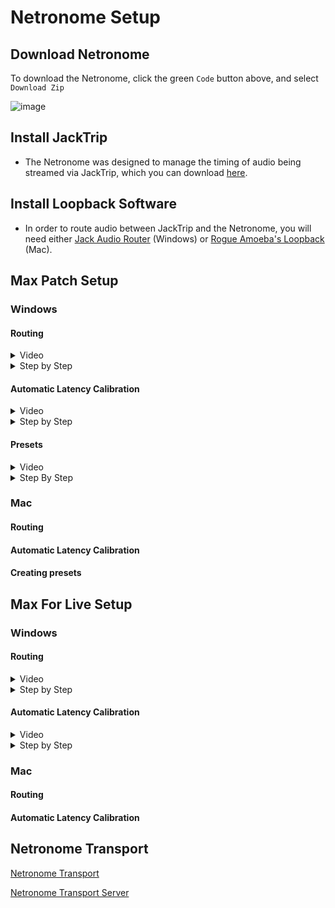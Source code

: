 # Netronome Setup

## Download Netronome

To download the Netronome, click the green `Code` button above, and select `Download Zip`

![image](https://github.com/user-attachments/assets/621fa647-7cb9-4f7d-aa59-a9969c5b5bc2)

## Install JackTrip

- The Netronome was designed to manage the timing of audio being streamed via JackTrip, which you can download [here](https://www.jacktrip.com/download).

## Install Loopback Software

- In order to route audio between JackTrip and the Netronome, you will need either [Jack Audio Router](https://jackaudio.org/downloads/) (Windows) or [Rogue Amoeba's Loopback](https://rogueamoeba.com/loopback/) (Mac).

## Max Patch Setup
  
### Windows

#### Routing

<details>
  <summary>Video</summary><br>
    <video width = 320, height = 240, src="https://github.com/user-attachments/assets/2c135716-f1d0-4ee7-ba79-496d57339531" controls></video>
</details>

<details>
<summary>Step by Step</summary><br>

1. Open JACK Audio Router and click the `Start` button

![image](https://github.com/user-attachments/assets/acf8b0ac-fdca-47e7-9a8c-361733125753)

2. Click the `Graph` button to display audio devices

![image](https://github.com/user-attachments/assets/5e17489c-36fd-42d0-b1b6-f3518ca82311)

3. Open JackTrip, and click the `Settings` button

![image](https://github.com/user-attachments/assets/8ca3561e-190a-4250-8777-98938795e5c7)

4. In the Settings window, Click the `Advanced` tab

![image](https://github.com/user-attachments/assets/48c490e3-b758-46b9-be24-20249b3dc4c7)

5. From the `Audio Backend` menu in JackTrip, select "JACK" (JackTrip should then be visible in the JACK Audio Router Graph)

![image](https://github.com/user-attachments/assets/4fa67678-7d5b-446b-9096-155721e12adf)

6. In JackTrip, click the `Save` button

![image](https://github.com/user-attachments/assets/86c95493-1132-4940-9a39-9984f5a5b2c1)

7. Join a JackTrip studio from the "Your Studios" menu

![image](https://github.com/user-attachments/assets/f7f0cfce-66ee-48eb-8262-a2bcbdcebdcd)

8. Click `Connect to Session`

![image](https://github.com/user-attachments/assets/7492950d-f56e-497c-9ce2-efc6f9d81ccb)

9. Once you have connected to the studio in JackTrip, disconnect all connections to JackTrip In the JACK Audio Router Graph by clicking the JackTrip box, and pressing `Ctrl + D`

![image](https://github.com/user-attachments/assets/ea18086d-1f20-42d2-bba7-4883b0d9a5e5)

10. In JACK Audio Router, connect desired system inputs to outputs by click-dragging to and from the input and output nodes (In the example, a microphone connected to the first input of a Focusrite Scarlett 8i6 is connected to the interface's 1st and 2nd outputs).

![image](https://github.com/user-attachments/assets/6fe6e988-1c77-46be-b781-9d629f8c7f9a)

11. Within the `Netronome-main` folder downloaded from the "Download Netronome" step above, open the `MaxPatch` folder, and open `Netronome.maxpat`

![image](https://github.com/user-attachments/assets/31cc631d-3e07-461f-b94a-bde0acda310f)

12. From the `Audio Driver` menu, select JACK Audio Router

![image](https://github.com/user-attachments/assets/f72435dd-9139-42a6-8103-e0d7f349b0f1)

13. Click the button next to the `Audio Driver` so that it says "Audio On" (Max should then be visible in the JACK Audio Router Graph)

![image](https://github.com/user-attachments/assets/f717bf1f-3fb9-4f51-9926-ff07ec5bdce7)

14. In JACK Audio Router, connect desired system inputs to Max inputs.

![image](https://github.com/user-attachments/assets/c37d09b0-5386-42d7-8fad-97aeb188ffdc)

15. In Max, configure the `Local Input #` menus to match the connections set in step 14.

![image](https://github.com/user-attachments/assets/802a88fb-f9be-4e89-9bac-6f7678df101f)

16. In JACK Audio Router, connect Max Outputs to JackTrip inputs.

![image](https://github.com/user-attachments/assets/2246cc9b-f52e-4c64-96e7-dc1fd23ed095)

17. In Max, configure the `To Jacktrip-#` menus to match the connections set in the step 16.

![image](https://github.com/user-attachments/assets/e733da7e-93f1-476b-8249-6c80c64deb26)

18. In JACK Audio Router, connect the JackTrip outputs to empty Max inputs.

![image](https://github.com/user-attachments/assets/dfc6f583-e707-4bbe-8ab8-c390f971b390)

19. In Max, configure the `From JackTrip-#` menus to match the connections set in step 18.

![image](https://github.com/user-attachments/assets/38b15980-1e98-41e8-839a-d2861fdc7031)

20. In JACK Audio Router, connect Max Outputs to system outputs.

![image](https://github.com/user-attachments/assets/c333e40d-b0b9-4bff-ad54-ebd045ae585e)

21. In Max, configure the `Local Output #` menus to match the connections set in step 20.

![image](https://github.com/user-attachments/assets/816ae977-d721-40d2-8d1a-9b575b62f147)

22. In the `QUANTIZATION` portion of the Max Patch, set desired BPM and beat length values.

![image](https://github.com/user-attachments/assets/35b4c368-0fd7-4434-8c6b-02f3c68edaf8)

23. In the `LATENCY` portion of the Max Patch, set the `Latency` number box to match the value displayed in JackTrip
  - 23a. The `-` and `+` buttons to the left and right of the number box will adjust the value by millisecond increments.
  - 23b. The `METRONOME` section below `LATENCY COMPENSATION` can be used to check your timing against the `QUANTIZATION` settings.
  - 23c. Additional help with latency calibration can be found in the `Automatic Latency Calibration` section below.

![image](https://github.com/user-attachments/assets/0837ceac-3b86-462a-87ad-0c7c545c4d78)

24. PLAY!!!
</details>

#### Automatic Latency Calibration

<details>
  <summary>Video</summary><br>
  <video width = 320, height = 240, src="https://github.com/user-attachments/assets/5351da70-3164-4051-a3ca-239097040ef8" controls></video>
</details>

<details>
  <summary>Step by Step</summary><br>
  
1. In the `LATENCY COMPENSATION` portion of the Max Patch, set the `To-JackTrip` menu to match one of the `To JackTrip-#` menus in the `TO JACKTRIP` portion of the patch.

  ![image](https://github.com/user-attachments/assets/ef94fcd1-7193-45d2-a1d5-c05271aaaf29)

2. Set the `From-JackTrip` menu to match one of the `From JackTrip-#` menus.

![image](https://github.com/user-attachments/assets/e70c1e31-9efa-470c-a39d-3a0ae8ad1478)

3. Set the `Local Output (Direct)` menu to match one of the `Local Output #` menus.

![image](https://github.com/user-attachments/assets/b910c82e-1f6f-492e-b2ec-cb55902ca925)

4. Set the `Local Output (Adjusted)` menu to match one of the `Local Output #` menus.

![image](https://github.com/user-attachments/assets/d74acc44-d393-4232-97e2-427c609ab93b)

5. Click the `Send Latency Calibration Signal` button.
- NOTE: In order for the signal to be measured correctly, all other members of your current JackTrip session must mute whatever audio they are sending to JackTrip. In the Max Patch, this can be done by clicking the `Mute JackTrip i/o` button.

![image](https://github.com/user-attachments/assets/f00958a7-fd00-41c1-991b-281841cf011d)

6. To apply the `Difference` value to your current latency setting, click the `Apply to Latency Value` button.

![image](https://github.com/user-attachments/assets/d7897158-1dcb-4221-b83d-935ef274185d)

</details>
</details>

#### Presets

<details>
  <summary>Video</summary><br>
    <video width = 320, height = 240, src="https://github.com/user-attachments/assets/13d96c98-2607-40ad-8da9-dc070f4525ee" controls></video>
</details>

<details>
  <summary>Step By Step</summary><br>
  
1. To save the current routing configuration of the Max Patch as a preset, click the `Create` button in the `PRESETS` portion of the patch.
  
  ![image](https://github.com/user-attachments/assets/8be2a842-3987-4f38-96db-409aeb1fe984)

2. In the pop-up window that appears, type in the name you'd like the preset to have (without spaces) and click the `save` button, or press `Enter` on your keyboard.

![image](https://github.com/user-attachments/assets/20cc3c5c-02a8-4073-8556-9a547911fb52)

3. The current routing configuration can then be restored at any time by selecting the preset name from the menu.

![image](https://github.com/user-attachments/assets/963dd210-ea48-4ab9-ad7a-aa4a886fa82f)

- NOTE: If you create, overwrite, or delete a preset, you will need to save the MaxPatch in order for the changes to persist after the patch is closed

</details>

### Mac

#### Routing

#### Automatic Latency Calibration

#### Creating presets

## Max For Live Setup

### Windows

#### Routing

<details>
<summary>Video</summary><br>
      <video width = 320, height = 240, src="https://github.com/user-attachments/assets/50d1c839-cd16-4983-8d07-364f41589593" controls></video>
</details>

<details>
<summary>Step by Step</summary><br>

1. Open JACK Audio Router and click the `Start` button

![image](https://github.com/user-attachments/assets/acf8b0ac-fdca-47e7-9a8c-361733125753)

2. Click the `Graph` button to display audio devices

![image](https://github.com/user-attachments/assets/5e17489c-36fd-42d0-b1b6-f3518ca82311)

3. Open JackTrip, and click the `Settings` button

![image](https://github.com/user-attachments/assets/8ca3561e-190a-4250-8777-98938795e5c7)

4. In the Settings window, Click the `Advanced` tab

![image](https://github.com/user-attachments/assets/48c490e3-b758-46b9-be24-20249b3dc4c7)

5. From the `Audio Backend` menu in JackTrip, select "JACK" (JackTrip should then be visible in the JACK Audio Router Graph)

![image](https://github.com/user-attachments/assets/4fa67678-7d5b-446b-9096-155721e12adf)

6. In JackTrip, click the `Save` button

![image](https://github.com/user-attachments/assets/86c95493-1132-4940-9a39-9984f5a5b2c1)

7. Join a JackTrip studio from the "Your Studios" menu

![image](https://github.com/user-attachments/assets/f7f0cfce-66ee-48eb-8262-a2bcbdcebdcd)

8. Click `Connect to Session`

![image](https://github.com/user-attachments/assets/7492950d-f56e-497c-9ce2-efc6f9d81ccb)

9. Once you have connected to the studio in JackTrip, disconnect all connections to JackTrip In the JACK Audio Router Graph by clicking the JackTrip box, and pressing `Ctrl + D`

![image](https://github.com/user-attachments/assets/ea18086d-1f20-42d2-bba7-4883b0d9a5e5)

10. In the `Audio` tab of Ableton's `Preferences` window, set the Audio Device to "JackRouter" (Ableton should now appear in the JACK Audio Router Graph)

![image](https://github.com/user-attachments/assets/df1a2849-e47f-4d86-9b9d-6a52af91f453)

11. In the JACK Audio Router Graph, connect desired Ableton outputs to system outputs by click-dragging to and from the input and output nodes (In the example, a microphone connected to the first input of a Focusrite Scarlett 8i6 is connected to the interface's 1st and 2nd outputs).

![image](https://github.com/user-attachments/assets/de33e96a-573a-4ebf-a9df-d12f8817b20b)

12. Within the `Netronome-main` folder downloaded from the "Download Netronome" step above, open the `M4L` folder. In Ableton, create an Audio Track, and add the `M4L_Netronome_FromJackTrip.amxd` device to it.

![image](https://github.com/user-attachments/assets/d04cfa5d-6bcb-4db5-86ec-ffecd36023f7)

13. In the JACK Audio Router Graph, connect the JackTrip outputs to Ableton inputs 3 and 4.

![image](https://github.com/user-attachments/assets/33d86b3d-74e6-4327-893e-3359b2a3d7a6)

14. In Ableton, set the `Audio From` menus of the track with the `M4L_Netronome_FromJackTrip` device on it to `Ext. In` and `3/4`, and set the `Monitor` option to `In`

![image](https://github.com/user-attachments/assets/0d0e1344-538b-4c6c-ba19-49d39a79d234)

15. In Ableton, create a new Return track and add the `M4L_Netronome_ToJackTrip.amxd` device to it.

![image](https://github.com/user-attachments/assets/8351816e-f2e8-4b9f-b621-2e246b1b8e92)

16. 14. In Ableton, set the `Audio to` menus of the track with the `M4L_Netronome_ToJackTrip` device on it to `Ext. Out` and `3/4`.

![image](https://github.com/user-attachments/assets/c3c4b1b6-f3a3-4494-8490-90a785b3f0bd)

17. In the JACK Audio Router Graph, connect Ableton outputs 3 and 4 to JackTrip inputs 1 and 2.

![image](https://github.com/user-attachments/assets/c56d2c8b-6505-4bd9-82ba-185b36efad59)

18. Now, any audio sent to the return track containing the `M4L_Netronome_ToJackTrip.amxd` device will be sent to JackTrip.

![image](https://github.com/user-attachments/assets/90254e5f-2bdb-4e9a-8902-dde3ebe6f6fe)

19. In the `Latency` number box of the `M4L_Netronome_ToJackTrip` device, set the value to match the value displayed in JackTrip.
  - 19a. The `-` and `+` buttons to the left and right of the number box will adjust the value by millisecond increments.
  - 19b. Additional help with latency calibration can be found in the `Automatic Latency Calibration` section below.

![image](https://github.com/user-attachments/assets/62ee9ccd-127d-4ca8-938f-c6fd6227c871)

</details>

#### Automatic Latency Calibration

<details>
<summary>Video</summary><br>
  <video width = 320, height = 240, src="https://github.com/user-attachments/assets/95d85ae7-9e05-4a8d-8c2e-a7ac0e7116ae" controls></video>
</details>

<details>
<summary>Step by Step</summary><br>

1. After setting up the routing described above, click the `Send Latency Calibration Signal` button in the `M4L_Netronome_ToJackTrip` device.
- NOTE: In order for the signal to be measured correctly, all other members of your current JackTrip session must mute whatever audio they are sending to JackTrip. In the Max Patch, this can be done by clicking the `Mute JackTrip i/o` button.

![image](https://github.com/user-attachments/assets/4b002996-2e3b-4d2b-833b-a1918ebe9919)

2. To apply the `Difference` value to your current latency setting, click the `Apply to Latency Value` button.

![image](https://github.com/user-attachments/assets/22ba5391-b466-437e-b53d-e60340866cf1)

</details>

### Mac

#### Routing

#### Automatic Latency Calibration

## Netronome Transport

[Netronome Transport](https://pparocza.github.io/Netronome/)

[Netronome Transport Server](https://netronome-1.onrender.com/)
